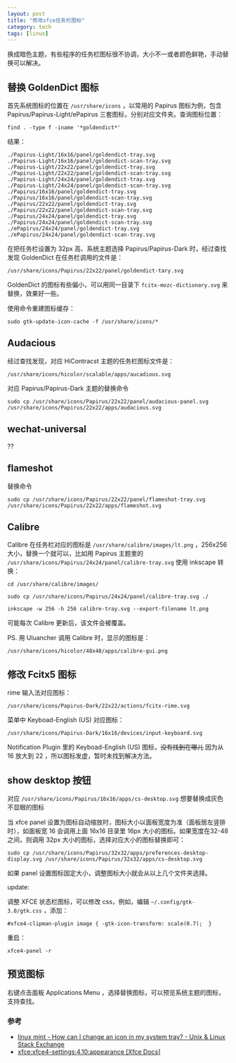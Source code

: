 ```yaml
---
layout: post
title: "修改xfce任务栏图标"
category: tech
tags: [linux]
---
```


换成暗色主题，有些程序的任务栏图标很不协调，大小不一或者颜色鲜艳，手动替换可以解决。

## 替换 GoldenDict 图标

首先系统图标的位置在 `/usr/share/icons` ，以常用的 Papirus 图标为例，包含 Papirus/Papirus-Light/ePapirus 三套图标，分别对应文件夹。查询图标位置：

`find . -type f -iname '*goldendict*'`

结果：

```
./Papirus-Light/16x16/panel/goldendict-tray.svg
./Papirus-Light/16x16/panel/goldendict-scan-tray.svg
./Papirus-Light/22x22/panel/goldendict-tray.svg
./Papirus-Light/22x22/panel/goldendict-scan-tray.svg
./Papirus-Light/24x24/panel/goldendict-tray.svg
./Papirus-Light/24x24/panel/goldendict-scan-tray.svg
./Papirus/16x16/panel/goldendict-tray.svg
./Papirus/16x16/panel/goldendict-scan-tray.svg
./Papirus/22x22/panel/goldendict-tray.svg
./Papirus/22x22/panel/goldendict-scan-tray.svg
./Papirus/24x24/panel/goldendict-tray.svg
./Papirus/24x24/panel/goldendict-scan-tray.svg
./ePapirus/24x24/panel/goldendict-tray.svg
./ePapirus/24x24/panel/goldendict-scan-tray.svg
```


在把任务栏设置为 32px 高、系统主题选择 Papirus/Papirus-Dark 时，经过查找发现 GoldenDict 在任务栏调用的文件是：

 `/usr/share/icons/Papirus/22x22/panel/goldendict-tary.svg`

GoldenDict 的图标有些偏小，可以用同一目录下 `fcitx-mozc-dictionary.svg` 来替换，效果好一些。

使用命令重建图标缓存：

`sudo gtk-update-icon-cache -f /usr/share/icons/*`

## Audacious

经过查找发现，对应 HiContracst 主题的任务栏图标文件是：

`/usr/share/icons/hicolor/scalable/apps/aucadious.svg`

对应 Papirus/Papirus-Dark 主题的替换命令

`sudo cp /usr/share/icons/Papirus/22x22/panel/audacious-panel.svg /usr/share/icons/Papirus/22x22/apps/audacious.svg` 

## wechat-universal

??
## flameshot

替换命令

`sudo cp /usr/share/icons/Papirus/22x22/panel/flameshot-tray.svg /usr/share/icons/Papirus/22x22/apps/flameshot.svg`

## Calibre

Calibre 在任务栏对应的图标是 `/usr/share/calibre/images/lt.png` ，256x256大小，替换一个就可以，比如用 Papirus 主题里的 `/usr/share/icons/Papirus/24x24/panel/calibre-tray.svg`  使用 inkscape 转换：

`cd /usr/share/calibre/images/`

`sudo cp /usr/share/icons/Papirus/24x24/panel/calibre-tray.svg ./`

`inkscape -w 256 -h 256 calibre-tray.svg --export-filename lt.png`

可能每次 Calibre 更新后，该文件会被覆盖。

PS. 用 Uluancher 调用 Calibre 时，显示的图标是：

`/usr/share/icons/hicolor/48x48/apps/calibre-gui.png`

## 修改 Fcitx5 图标

rime 输入法对应图标：

`/usr/share/icons/Papirus-Dark/22x22/actions/fcitx-rime.svg`

菜单中 Keyboad-English (US) 对应图标：

`/usr/share/icons/Papirus-Dark/16x16/devices/input-keyboard.svg`

Notification Plugin 里的 Keyboad-English (US) 图标，~~没有找到在哪儿~~ 因为从 16 放大到 22 ，所以图标发虚，暂时未找到解决方法。

## show desktop 按钮

对应 `/usr/share/icons/Papirus/16x16/apps/cs-desktop.svg` 想要替换成灰色不显眼的图标

当 xfce panel 设置为图标自动缩放时，图标大小以面板宽度为准（面板居左竖排时），如面板宽 16 会调用上面 16x16 目录里 16px 大小的图标。如果宽度在32-48之间，则调用 32px 大小的图标，选择对应大小的图标替换即可：

```
sudo cp /usr/share/icons/Papirus/32x32/apps/preferences-desktop-display.svg /usr/share/icons/Papirus/32x32/apps/cs-desktop.svg
```

如果 panel 设置图标固定大小，调整图标大小就会从以上几个文件夹选择。

update:

调整 XFCE 状态栏图标，可以修改 css，例如，编辑 `~/.config/gtk-3.0/gtk.css` ，添加：

```
#xfce4-clipman-plugin image { -gtk-icon-transform: scale(0.7);  }
```

重启：

```
xfce4-panel -r
```

## 预览图标

右键点击面板 Applications Menu ，选择替换图标，可以预览系统主题的图标，支持查找。

### 参考

- [linux mint - How can I change an icon in my system tray? - Unix & Linux Stack Exchange](https://unix.stackexchange.com/questions/635739/how-can-i-change-an-icon-in-my-system-tray)
- [xfce:xfce4-settings:4.10:appearance [Xfce Docs]](https://docs.xfce.org/xfce/xfce4-settings/4.10/appearance)
